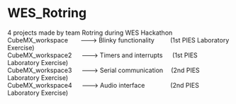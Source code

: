 # WES_Rotring
4 projects made by team Rotring during WES Hackathon\
CubeMX_workspace&emsp;&emsp;---> Blinky functionality &emsp;&emsp; (1st PIES Laboratory Exercise)\
CubeMX_workspace2 &emsp;	---> Timers and interrupts &emsp; (1st PIES Laboratory Exercise)\
CubeMX_workspace3 &emsp; ---> Serial communication &emsp;(2nd PIES Laboratory Exercise)\
CubeMX_workspace4	&emsp;  ---> Audio interface &emsp; &emsp; &emsp; (2nd PIES Laboratory Exercise)
